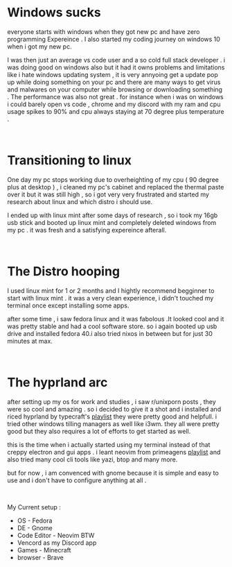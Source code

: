 <br>

# Windows sucks

everyone starts with windows when they got new pc and have zero programming Expereince . I also started my coding journey on windows 10 when i got my new pc. 

I was then just an average vs code user and a so cold full stack developer . i was doing good on windows also but it had it owns problems and limitations like i hate windows updating system , it is very annyoing get a update pop up while doing something on your pc and there are many ways to get virus and malwares on your computer while browsing or downloading something . The performance was also not great . for instance when i was on windows i could barely open vs code , chrome and my discord with my ram and cpu usage spikes to 90% and cpu always staying at 70 degree plus temperature .

<br>

# Transitioning to linux 

One day my pc stops working due to overheighting of my cpu ( 90 degree plus at desktop ) , i cleaned my pc's cabinet and replaced the thermal paste over it but it was still high , so i got very very frustrated and started my research about linux and which distro i should use. 

I ended up with linux mint after some days of research , so i took my 16gb usb stick and booted up linux mint and completely deleted windows from my pc . it was fresh and a satisfying expereince afterall.

<br>

# The Distro hooping 

I used linux mint for 1 or 2 months and I hightly recommend begginner to start with linux mint . it was a very clean experience, i didn't touched my terminal once except installing some apps. 

after some time , i saw fedora linux and it was fabolous .It looked cool and it was pretty stable and had a cool software store. so i again booted up usb drive and installed fedora 40.i also tried nixos in between but for just 30 minutes at max.

<br>

# The hyprland arc

after setting up my os for work and studies , i saw r/unixporn posts , they were so cool and amazing . so i decided to give it a shot and i installed and riced hyprland by typecraft's [playlist](https://www.youtube.com/watch?v=2CP_9-jCV6A&list=PLsz00TDipIfeDrFeSA56W1wPrYYg_Kd-b) they were pretty good and helpfull. i tried other windows tilling managers as well like i3wm. they all were pretty good but they also requires a lot of efforts to get started as well. 

this is the time when i actually started using my terminal instead of that creppy electron and gui apps . i leant neovim from primeagens [playlist](https://www.youtube.com/watch?v=X6AR2RMB5tE&list=PLm323Lc7iSW_wuxqmKx_xxNtJC_hJbQ7R) and also tried many cool cli tools like yazi, btop and many more.

but for now , i am convenced with gnome because it is simple and easy to use and i don't have to configure anything at all . 

<br>

My Current setup : 

- OS - Fedora
- DE - Gnome 
- Code Editor - Neovim BTW 
- Vencord as my Discord app
- Games - Minecraft 
- browser - Brave
